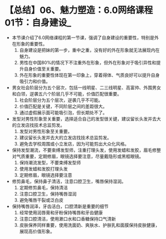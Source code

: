 # 【总结】06、魅力塑造：6.0网络课程01节：自身建设_

-   本节课介绍了6.0网络课程的第一节课，强调了自身建设的重要性，特别是外在形象的重要性。
    1.  自身建设是把妹的第一步，重中之重，没有好的外在形象就无法展现内在魅力。
    2.  男性在中国80%的情况下不注重外在形象，但外在形象对于吸引异性和提升自身价值至关重要。
    3.  外在形象的重要性体现在第一印象上，穿着得体、气质良好可以提升自身吸引力和价值。
-   男女社会阶层分为五个层次，包括一线明星、二三线明星、高富帅、外围男女和白领，逆袭五六个阶层几乎不可能，价值匹配很重要。
    1.  社会阶层分为五个层次，逆袭几乎不可能。
    2.  价值匹配是关键，不同阶层之间的差距很大。
    3.  通过虚假展示面可能吸引泡，但长期处不了。
-   发型对男性形象至关重要，选择适合自己的发型很关键，建议留长头发并去大的立发店找技术总监剪发。
    1.  发型对男性形象至关重要。
    2.  建议留长头发并去大的立发店找技术总监剪发。
    3.  避免去学校周围或小立发店，因为可能剪出大众化风格。
-   保持发型潮流，不要束缚发型师，注重打理头发，使用发蜡和发胶，眉毛修整对气质重要，定期修眉，眼镜选择要注意，尽量戴隐形或黑框眼镜。
    1.  保持潮流发型，不要束缚发型师
    2.  使用发蜡和发胶打理头发
    3.  定期修眉，眼镜选择要注意
-   修剪鼻毛，保持鼻子清洁，注意口腔卫生，嘴唇保持湿润。
    1.  定期修剪鼻毛，保持清洁
    2.  注意口腔卫生，保持嘴唇湿润
    3.  避免嘴唇干裂或泛白皮
-   保持嘴唇润泽，牙齿洁白，口腔清新是重要的细节
    1.  经常使用润唇膏和牙粉保持嘴唇和牙齿健康
    2.  注意口腔清洁，使用漱口水和口香糖保持口气清新
    3.  皮肤保养同样重要，使用洗面奶、爽肤水、护肤乳和面膜保持皮肤健康，展现高价值形象。